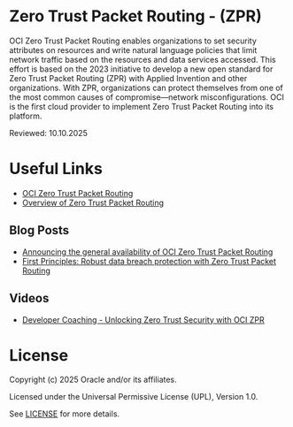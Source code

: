 # Zero Trust Packet Routing - (ZPR)

OCI Zero Trust Packet Routing enables organizations to set security attributes on resources and write natural language policies that limit network traffic based on the resources and data services accessed. This effort is based on the 2023 initiative to develop a new open standard for Zero Trust Packet Routing (ZPR) with Applied Invention and other organizations. With ZPR, organizations can protect themselves from one of the most common causes of compromise—network misconfigurations. OCI is the first cloud provider to implement Zero Trust Packet Routing into its platform.

Reviewed: 10.10.2025

# Useful Links

- [OCI Zero Trust Packet Routing](https://www.oracle.com/uk/security/cloud-security/zero-trust-packet-routing/)
- [Overview of Zero Trust Packet Routing](https://docs.oracle.com/en-us/iaas/Content/zero-trust-packet-routing/overview.htm)

## Blog Posts

- [Announcing the general availability of OCI Zero Trust Packet Routing](https://blogs.oracle.com/cloud-infrastructure/post/ga-zero-trust-packet-routing)
- [First Principles: Robust data breach protection with Zero Trust Packet Routing](https://blogs.oracle.com/cloud-infrastructure/post/first-principles-zero-trust-packet-routing)

## Videos

- [Developer Coaching - Unlocking Zero Trust Security with OCI ZPR](https://youtu.be/a8QOGL_DfvQ?si=gjGgji9bdz7KgtpV)

# License

Copyright (c) 2025 Oracle and/or its affiliates.

Licensed under the Universal Permissive License (UPL), Version 1.0.

See [LICENSE](https://github.com/oracle-devrel/technology-engineering/blob/main/LICENSE) for more details.

